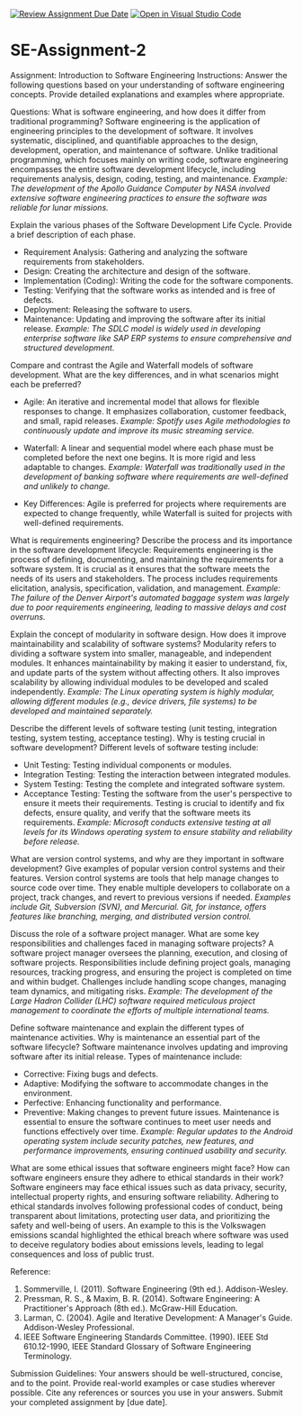 [![Review Assignment Due Date](https://classroom.github.com/assets/deadline-readme-button-24ddc0f5d75046c5622901739e7c5dd533143b0c8e959d652212380cedb1ea36.svg)](https://classroom.github.com/a/-ucQIGTc)
[![Open in Visual Studio Code](https://classroom.github.com/assets/open-in-vscode-718a45dd9cf7e7f842a935f5ebbe5719a5e09af4491e668f4dbf3b35d5cca122.svg)](https://classroom.github.com/online_ide?assignment_repo_id=15242438&assignment_repo_type=AssignmentRepo)
# SE-Assignment-2
Assignment: Introduction to Software Engineering
Instructions:
Answer the following questions based on your understanding of software engineering concepts. Provide detailed explanations and examples where appropriate.

Questions:
What is software engineering, and how does it differ from traditional programming?
Software engineering is the application of engineering principles to the development of software. It involves systematic, disciplined, and quantifiable approaches to the design, development, operation, and maintenance of software. Unlike traditional programming, which focuses mainly on writing code, software engineering encompasses the entire software development lifecycle, including requirements analysis, design, coding, testing, and maintenance.
*Example: The development of the Apollo Guidance Computer by NASA involved extensive software engineering practices to ensure the software was reliable for lunar missions.*


Explain the various phases of the Software Development Life Cycle. Provide a brief description of each phase.
- Requirement Analysis: Gathering and analyzing the software requirements from stakeholders.
- Design: Creating the architecture and design of the software.
- Implementation (Coding): Writing the code for the software components.
- Testing: Verifying that the software works as intended and is free of defects.
- Deployment: Releasing the software to users.
- Maintenance: Updating and improving the software after its initial release.
*Example: The SDLC model is widely used in developing enterprise software like SAP ERP systems to ensure comprehensive and structured development.*


Compare and contrast the Agile and Waterfall models of software development. What are the key differences, and in what scenarios might each be preferred?
- Agile: An iterative and incremental model that allows for flexible responses to change. It emphasizes collaboration, customer feedback, and small, rapid releases.
*Example: Spotify uses Agile methodologies to continuously update and improve its music streaming service.*

- Waterfall: A linear and sequential model where each phase must be completed before the next one begins. It is more rigid and less adaptable to changes.
*Example: Waterfall was traditionally used in the development of banking software where requirements are well-defined and unlikely to change.*

- Key Differences: Agile is preferred for projects where requirements are expected to change frequently, while Waterfall is suited for projects with well-defined requirements.


What is requirements engineering? Describe the process and its importance in the software development lifecycle:
Requirements engineering is the process of defining, documenting, and maintaining the requirements for a software system. It is crucial as it ensures that the software meets the needs of its users and stakeholders. The process includes requirements elicitation, analysis, specification, validation, and management.
*Example: The failure of the Denver Airport's automated baggage system was largely due to poor requirements engineering, leading to massive delays and cost overruns.*


Explain the concept of modularity in software design. How does it improve maintainability and scalability of software systems?
Modularity refers to dividing a software system into smaller, manageable, and independent modules. It enhances maintainability by making it easier to understand, fix, and update parts of the system without affecting others. It also improves scalability by allowing individual modules to be developed and scaled independently.
*Example: The Linux operating system is highly modular, allowing different modules (e.g., device drivers, file systems) to be developed and maintained separately.*


Describe the different levels of software testing (unit testing, integration testing, system testing, acceptance testing). Why is testing crucial in software development?
Different levels of software testing include:
- Unit Testing: Testing individual components or modules.
- Integration Testing: Testing the interaction between integrated modules.
- System Testing: Testing the complete and integrated software system.
- Acceptance Testing: Testing the software from the user's perspective to ensure it meets their requirements.
Testing is crucial to identify and fix defects, ensure quality, and verify that the software meets its requirements.
*Example: Microsoft conducts extensive testing at all levels for its Windows operating system to ensure stability and reliability before release.*


What are version control systems, and why are they important in software development? Give examples of popular version control systems and their features.
Version control systems are tools that help manage changes to source code over time. They enable multiple developers to collaborate on a project, track changes, and revert to previous versions if needed. *Examples include Git, Subversion (SVN), and Mercurial. Git, for instance, offers features like branching, merging, and distributed version control.*


Discuss the role of a software project manager. What are some key responsibilities and challenges faced in managing software projects?
A software project manager oversees the planning, execution, and closing of software projects. Responsibilities include defining project goals, managing resources, tracking progress, and ensuring the project is completed on time and within budget. Challenges include handling scope changes, managing team dynamics, and mitigating risks.
*Example: The development of the Large Hadron Collider (LHC) software required meticulous project management to coordinate the efforts of multiple international teams.*


Define software maintenance and explain the different types of maintenance activities. Why is maintenance an essential part of the software lifecycle?
Software maintenance involves updating and improving software after its initial release. Types of maintenance include:
- Corrective: Fixing bugs and defects.
- Adaptive: Modifying the software to accommodate changes in the environment.
- Perfective: Enhancing functionality and performance.
- Preventive: Making changes to prevent future issues.
Maintenance is essential to ensure the software continues to meet user needs and functions effectively over time.
*Example: Regular updates to the Android operating system include security patches, new features, and performance improvements, ensuring continued usability and security.*


What are some ethical issues that software engineers might face? How can software engineers ensure they adhere to ethical standards in their work?
Software engineers may face ethical issues such as data privacy, security, intellectual property rights, and ensuring software reliability. Adhering to ethical standards involves following professional codes of conduct, being transparent about limitations, protecting user data, and prioritizing the safety and well-being of users. An example to this is the Volkswagen emissions scandal highlighted the ethical breach where software was used to deceive regulatory bodies about emissions levels, leading to legal consequences and loss of public trust.

Reference:
1. Sommerville, I. (2011). Software Engineering (9th ed.). Addison-Wesley.
2. Pressman, R. S., & Maxim, B. R. (2014). Software Engineering: A Practitioner's Approach (8th ed.). McGraw-Hill Education.
3. Larman, C. (2004). Agile and Iterative Development: A Manager's Guide. Addison-Wesley Professional.
4. IEEE Software Engineering Standards Committee. (1990). IEEE Std 610.12-1990, IEEE Standard Glossary of Software Engineering Terminology.

Submission Guidelines:
Your answers should be well-structured, concise, and to the point.
Provide real-world examples or case studies wherever possible.
Cite any references or sources you use in your answers.
Submit your completed assignment by [due date].
